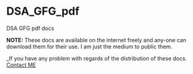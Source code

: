 # DSA_GFG_pdf

DSA GFG pdf docs

__NOTE\:__ These docs are available on the internet freely and any-one can download them for their use. I am just the medium to public them.

_If you have any problem with regards of the distribution of these docs. [Contact ME](ayush2162002@gmail.com)
